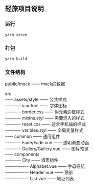 ## 轻旅项目说明

### 运行

```bash
yarn serve
```

### 打包

```bash
yarn build
```

### 文件结构

public/mock —— mock的数据

src  
---- assets/style —— 公共样式  
-------- iconfont —— 字体图标  
-------- border.css —— 伪元素边框样式  
-------- mixins.styl —— 需要混入的样式  
-------- reset.css —— 适合手机端的样式  
-------- varibles.styl —— 全局变量样式  
---- common —— 通用组件  
-------- Fade/Fade.vue —— 透明渐变动画  
-------- Gallery/Gallery.vue —— 图片预览  
---- components  
-------- City —— 城市组件  
------------ Alphabet.vue —— 字母导航  
------------ Header.vue —— 顶部  
------------ List.vue —— 地址列表  

